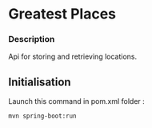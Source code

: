 # Greatest Places

### Description

Api for storing and retrieving locations.

## Initialisation
Launch this command in pom.xml folder :

``
mvn spring-boot:run
``